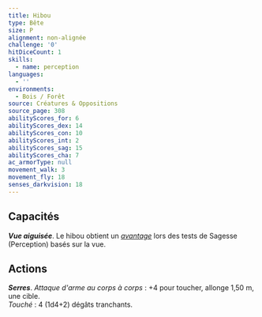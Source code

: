 ```yaml
---
title: Hibou
type: Bête
size: P
alignment: non-alignée
challenge: '0'
hitDiceCount: 1
skills:
  - name: perception
languages:
  - ''
environments:
  - Bois / Forêt
source: Créatures & Oppositions
source_page: 308
abilityScores_for: 6
abilityScores_dex: 14
abilityScores_con: 10
abilityScores_int: 2
abilityScores_sag: 15
abilityScores_cha: 7
ac_armorType: null
movement_walk: 3
movement_fly: 18
senses_darkvision: 18
---
```

## Capacités
_**Vue aiguisée**_. Le hibou obtient un [_avantage_](/utiliser-les-caracteristiques/#avantage-et-desavantage) lors des tests de Sagesse (Perception) basés sur la vue.

## Actions
_**Serres**_. _Attaque d'arme au corps à corps_ : +4 pour toucher, allonge 1,50 m, une cible.  
_Touché_ : 4 (1d4+2) dégâts tranchants.
